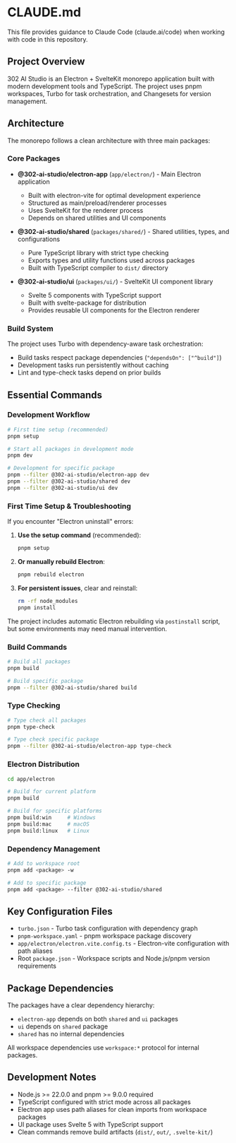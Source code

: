 # CLAUDE.md

This file provides guidance to Claude Code (claude.ai/code) when working with code in this repository.

## Project Overview

302 AI Studio is an Electron + SvelteKit monorepo application built with modern development tools and TypeScript. The project uses pnpm workspaces, Turbo for task orchestration, and Changesets for version management.

## Architecture

The monorepo follows a clean architecture with three main packages:

### Core Packages

- **@302-ai-studio/electron-app** (`app/electron/`) - Main Electron application
  - Built with electron-vite for optimal development experience
  - Structured as main/preload/renderer processes
  - Uses SvelteKit for the renderer process
  - Depends on shared utilities and UI components

- **@302-ai-studio/shared** (`packages/shared/`) - Shared utilities, types, and configurations
  - Pure TypeScript library with strict type checking
  - Exports types and utility functions used across packages
  - Built with TypeScript compiler to `dist/` directory

- **@302-ai-studio/ui** (`packages/ui/`) - SvelteKit UI component library
  - Svelte 5 components with TypeScript support
  - Built with svelte-package for distribution
  - Provides reusable UI components for the Electron renderer

### Build System

The project uses Turbo with dependency-aware task orchestration:
- Build tasks respect package dependencies (`"dependsOn": ["^build"]`)
- Development tasks run persistently without caching
- Lint and type-check tasks depend on prior builds

## Essential Commands

### Development Workflow
```bash
# First time setup (recommended)
pnpm setup

# Start all packages in development mode
pnpm dev

# Development for specific package
pnpm --filter @302-ai-studio/electron-app dev
pnpm --filter @302-ai-studio/shared dev
pnpm --filter @302-ai-studio/ui dev
```

### First Time Setup & Troubleshooting

If you encounter "Electron uninstall" errors:

1. **Use the setup command** (recommended):
   ```bash
   pnpm setup
   ```

2. **Or manually rebuild Electron**:
   ```bash
   pnpm rebuild electron
   ```

3. **For persistent issues**, clear and reinstall:
   ```bash
   rm -rf node_modules
   pnpm install
   ```

The project includes automatic Electron rebuilding via `postinstall` script, but some environments may need manual intervention.

### Build Commands
```bash
# Build all packages
pnpm build

# Build specific package
pnpm --filter @302-ai-studio/shared build
```

### Type Checking
```bash
# Type check all packages
pnpm type-check

# Type check specific package  
pnpm --filter @302-ai-studio/electron-app type-check
```

### Electron Distribution
```bash
cd app/electron

# Build for current platform
pnpm build

# Build for specific platforms
pnpm build:win     # Windows
pnpm build:mac     # macOS
pnpm build:linux   # Linux
```

### Dependency Management
```bash
# Add to workspace root
pnpm add <package> -w

# Add to specific package
pnpm add <package> --filter @302-ai-studio/shared
```

## Key Configuration Files

- `turbo.json` - Turbo task configuration with dependency graph
- `pnpm-workspace.yaml` - pnpm workspace package discovery
- `app/electron/electron.vite.config.ts` - Electron-vite configuration with path aliases
- Root `package.json` - Workspace scripts and Node.js/pnpm version requirements

## Package Dependencies

The packages have a clear dependency hierarchy:
- `electron-app` depends on both `shared` and `ui` packages
- `ui` depends on `shared` package
- `shared` has no internal dependencies

All workspace dependencies use `workspace:*` protocol for internal packages.

## Development Notes

- Node.js >= 22.0.0 and pnpm >= 9.0.0 required
- TypeScript configured with strict mode across all packages
- Electron app uses path aliases for clean imports from workspace packages
- UI package uses Svelte 5 with TypeScript support
- Clean commands remove build artifacts (`dist/`, `out/`, `.svelte-kit/`)